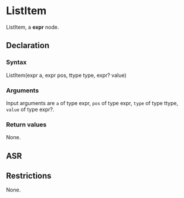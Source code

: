 <!-- This is an automatically generated file. Do not edit it manually. -->

# ListItem

ListItem, a **expr** node.

## Declaration

### Syntax

ListItem(expr a, expr pos, ttype type, expr? value)

### Arguments
Input arguments are `a` of type expr, `pos` of type expr, `type` of type ttype, `value` of type expr?.

### Return values

None.

## ASR

<!-- Generate ASR using pickle. -->

## Restrictions

<!-- Generated from asr_verify.cpp. -->
None.
